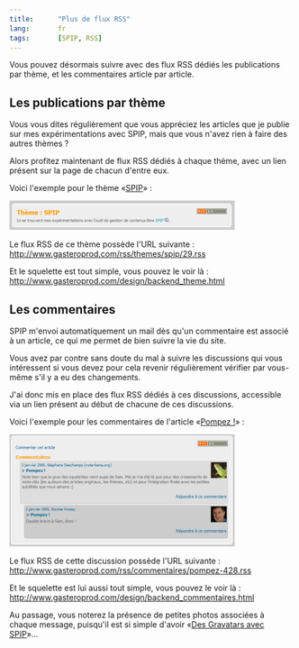 ```yaml
--- 
title:      "Plus de flux RSS" 
lang:       fr 
tags:       [SPIP, RSS]
---
```


Vous pouvez désormais suivre avec des flux RSS dédiés les publications par thème, et les commentaires article par article.

## Les publications par thème

Vous vous dites régulièrement que vous appréciez les articles que je publie sur mes expérimentations avec SPIP, mais que vous n'avez rien à faire des autres thèmes ?

Alors profitez maintenant de flux RSS dédiés à chaque thème, avec un lien présent sur la page de chacun d'entre eux.

Voici l'exemple pour le thème «[SPIP](/tags/spip.html)» :
 
![](plus_de_feed_themes.png "Un flux RSS sur un thème")

Le flux RSS de ce thème possède l'URL suivante : <http://www.gasteroprod.com/rss/themes/spip/29.rss>

Et le squelette est tout simple, vous pouvez le voir là : <http://www.gasteroprod.com/design/backend_theme.html>

## Les commentaires

SPIP m'envoi automatiquement un mail dès qu'un commentaire est associé à un article, ce qui me permet de bien suivre la vie du site.

Vous avez par contre sans doute du mal à suivre les discussions qui vous intéressent si vous devez pour cela revenir régulièrement vérifier par vous-même s'il y a eu des changements.

J'ai donc mis en place des flux RSS dédiés à ces discussions, accessible via un lien présent au début de chacune de ces discussions.

Voici l'exemple pour les commentaires de l'article «[Pompez !](/2005/01/pompez.html)» :

![](plus_de_feed_commentaires.png "Un flux RSS sur les commentaires d'un articles")

Le flux RSS de cette discussion possède l'URL suivante : <http://www.gasteroprod.com/rss/commentaires/pompez-428.rss>

Et le squelette est lui aussi tout simple, vous pouvez le voir là : <http://www.gasteroprod.com/design/backend_commentaires.html>

Au passage, vous noterez la présence de petites photos associées à chaque message, puisqu'il est si simple d'avoir «[Des Gravatars avec SPIP](/2005/01/des-gravatars-avec-spip.html)»…

